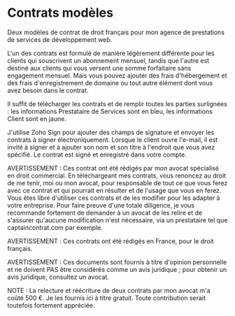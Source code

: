 # Contrats modèles
Deux modèles de contrat de droit français pour mon agence de prestations de services de développement web.

L'un des contrats est formulé de manière légèrement différente pour les clients qui souscrivent un abonnement mensuel, tandis que l'autre est destiné aux clients qui vous versent une somme forfaitaire sans engagement mensuel. Mais vous pouvez ajouter des frais d'hébergement et des frais d'enregistrement de domaine ou tout autre élément dont vous avez besoin dans le contrat.  

Il suffit de télécharger les contrats et de remplir toutes les parties surlignées : les informations Prestataire de Services sont en bleu, les informations Client sont en jaune. 

J'utilise Zoho Sign pour ajouter des champs de signature et envoyer les contrats à signer électroniquement. Lorsque le client ouvre l'e-mail, il est invité à signer et à ajouter son nom et son titre à l'endroit que vous avez spécifié. Le contrat est signé et enregistré dans votre compte.

AVERTISSEMENT : Ces contrat ont été rédigés par mon avocat spécialisé en droit commercial. En téléchargeant mes contrats, vous renoncez au droit de me tenir, moi ou mon avocat, pour responsable de tout ce que vous ferez avec ce contrat et qui pourrait en résulter et de l'usage que vous en ferez. Vous êtes libre d'utiliser ces contrats et de les modifier pour les adapter à votre entreprise. Pour faire preuve d'une totale diligence, je vous recommande fortement de demander à un avocat de les relire et de s'assurer qu'aucune modification n'est nécessaire, via un prestataire tel que captaincontrat.com par exemple. 

AVERTISSEMENT : Ces contrats ont été rédigés en France, pour le droit français. 

AVERTISSEMENT : Ces documents sont fournis à titre d'opinion personnelle et ne doivent PAS être considérés comme un avis juridique ; pour obtenir un avis juridique, consultez un avocat.

NOTE : La relecture et réécriture de deux contrats par mon avocat m'a coûté 500 €. Je les fournis ici à titre gratuit. Toute contribution serait toutefois fortement appréciée.
